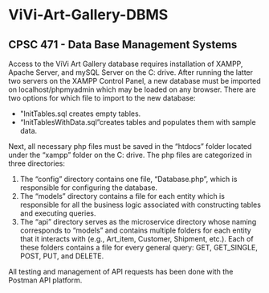 # ViVi-Art-Gallery-DBMS

## CPSC 471 - Data Base Management Systems


Access to the ViVi Art Gallery database requires installation of XAMPP, Apache Server, and mySQL Server on the C: drive. After running the latter two servers on the XAMPP Control Panel, a new database must be imported on localhost/phpmyadmin which may be loaded on any browser. There are two options for which file to import to the new database:

- "InitTables.sql creates empty tables.
- “InitTablesWithData.sql”creates tables and populates them with sample data.

Next, all necessary php files must be saved in the “htdocs” folder located under the “xampp” folder on the C: drive. The php files are categorized in three directories:

1. The “config” directory contains one file, “Database.php”, which is responsible for configuring the database. 
2. The “models” directory contains a file for each entity which is responsible for all the business logic associated with constructing tables and executing queries.
3. The “api” directory serves as the microservice directory whose naming corresponds to “models” and contains multiple folders for each entity that it interacts with (e.g., Art_item, Customer, Shipment, etc.). Each of these folders contains a file for every general query: GET, GET_SINGLE, POST, PUT, and DELETE.

All testing and management of API requests has been done with the Postman API platform. 

